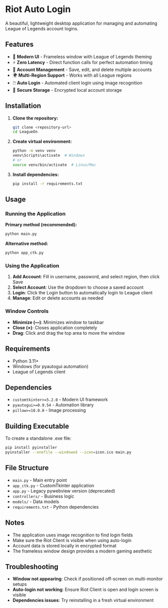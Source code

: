 # Riot Auto Login

A beautiful, lightweight desktop application for managing and automating League of Legends account logins.

## Features

- 🎨 **Modern UI** - Frameless window with League of Legends theming
- ⚡ **Zero Latency** - Direct function calls for perfect automation timing
- 🔐 **Account Management** - Save, edit, and delete multiple accounts
- 🌍 **Multi-Region Support** - Works with all League regions
- 🖱️ **Auto Login** - Automated client login using image recognition
- 💾 **Secure Storage** - Encrypted local account storage

## Installation

1. **Clone the repository:**
   ```bash
   git clone <repository-url>
   cd LeagueOn
   ```

2. **Create virtual environment:**
   ```bash
   python -m venv venv
   venv\Scripts\activate  # Windows
   # or
   source venv/bin/activate  # Linux/Mac
   ```

3. **Install dependencies:**
   ```bash
   pip install -r requirements.txt
   ```

## Usage

### Running the Application

**Primary method (recommended):**
```bash
python main.py
```

**Alternative method:**
```bash
python app_ctk.py
```

### Using the Application

1. **Add Account**: Fill in username, password, and select region, then click Save
2. **Select Account**: Use the dropdown to choose a saved account
3. **Login**: Click the Login button to automatically login to League client
4. **Manage**: Edit or delete accounts as needed

### Window Controls

- **Minimize (—)**: Minimizes window to taskbar
- **Close (×)**: Closes application completely
- **Drag**: Click and drag the top area to move the window

## Requirements

- Python 3.11+
- Windows (for pyautogui automation)
- League of Legends client

## Dependencies

- `customtkinter>=5.2.0` - Modern UI framework
- `pyautogui>=0.9.54` - Automation library
- `pillow>=10.0.0` - Image processing

## Building Executable

To create a standalone .exe file:

```bash
pip install pyinstaller
pyinstaller --onefile --windowed --icon=icon.ico main.py
```

## File Structure

- `main.py` - Main entry point
- `app_ctk.py` - CustomTkinter application
- `app.py` - Legacy pywebview version (deprecated)
- `controllers/` - Business logic
- `models/` - Data models
- `requirements.txt` - Python dependencies

## Notes

- The application uses image recognition to find login fields
- Make sure the Riot Client is visible when using auto-login
- Account data is stored locally in encrypted format
- The frameless window design provides a modern gaming aesthetic

## Troubleshooting

- **Window not appearing**: Check if positioned off-screen on multi-monitor setups
- **Auto-login not working**: Ensure Riot Client is open and login screen is visible
- **Dependencies issues**: Try reinstalling in a fresh virtual environment
